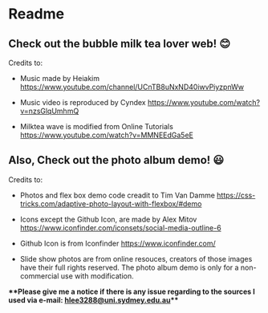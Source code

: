 # Readme
## Check out the bubble milk tea lover web! :blush:
Credits to:
- Music made by Heiakim https://www.youtube.com/channel/UCnTB8uNxND40iwvPiyzpnWw

- Music video is reproduced by Cyndex https://www.youtube.com/watch?v=nzsGlqUmhmQ

- Milktea wave is modified from Online Tutorials https://www.youtube.com/watch?v=MMNEEdGa5eE

## Also, Check out the photo album demo! :smiley:
Credits to:
- Photos and flex box demo code creadit to Tim Van Damme https://css-tricks.com/adaptive-photo-layout-with-flexbox/#demo

- Icons except the Github Icon, are made by Alex Mitov https://www.iconfinder.com/iconsets/social-media-outline-6

- Github Icon is from Iconfinder https://www.iconfinder.com/

- Slide show photos are from online resouces, creators of those images have their full rights reserved. The photo album demo is only for a non-commercial use with modification. 

**\*\*Please give me a notice if there is any issue regarding to the sources I used via e-mail: hlee3288@uni.sydmey.edu.au\*\***
